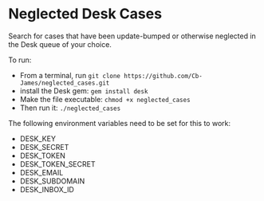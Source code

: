 # Neglected Desk Cases
Search for cases that have been update-bumped or otherwise neglected in the Desk queue of your choice.

To run:

- From a terminal, run `git clone https://github.com/Cb-James/neglected_cases.git`
- install the Desk gem: `gem install desk`
- Make the file executable: `chmod +x neglected_cases`
- Then run it: `./neglected_cases`

The following environment variables need to be set for this to work:
- DESK_KEY
- DESK_SECRET
- DESK_TOKEN
- DESK_TOKEN_SECRET
- DESK_EMAIL
- DESK_SUBDOMAIN
- DESK_INBOX_ID
